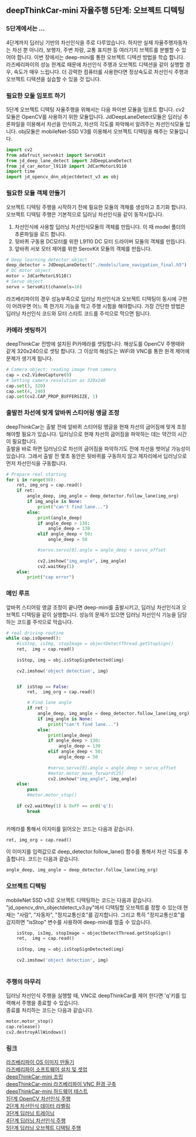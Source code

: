 ## deepThinkCar-mini 자율주행 5단계: 오브젝트 디텍팅 

### 5단계에서는 ...
4단계까지 딥러닝 기반의 차선인식을 주로 다루었습니다. 하지만 실제 자율주행자동차는 차선 뿐 아니라, 보행자, 주변 차량, 교통 표지판 등 여러기지 브젝트를 분별할 수 있어야 합니다. 이번 장에서는 deep-mini를 통한 오브젝트 디텍션 방법을 학습 합니다. 라즈베리파이의 성능 한계로 때문에 차선인식 주행과 오브젝트 디텍션을 같이 실행할 경우, 속도가 매우 느립니다. 더 강력한 컴퓨터를 사용한다면 정상속도로 차선인식 주행과 오브젝트 디텍션을 실습할 수 있을 것 입니다.

### 필요한 모둘 임포트 하기 
5단계 오브젝트 디텍팅 자율주행을 위해서는 다음 파이썬 모듈을 임포트 합니다. cv2 모듈은 OpenCV를 사용하기 위한 모듈입니다. JdDeepLaneDetect모듈은 딥러닝 추론파일을 이용해서 차선을 인식하고, 차선의 각도를 파악해서 알려주는 차선인식모듈 입니다.  obj모듈은 mobileNet-SSD V3를 이용해서 오브젝트 디텍팅을 해주는 모듈입니다. 

```python
import cv2
from adafruit_servokit import ServoKit
from jd_deep_lane_detect import JdDeepLaneDetect
from jd_car_motor_l9110 import JdCarMotorL9110
import time
import jd_opencv_dnn_objectdetect_v3 as obj
```

### 필요한 모듈 객체 만들기 
오브젝트 디텍팅 주행을 시작하기 전에 필요한 모듈의 객채를 생성하고 초기화 합니다. 오브젝트 디텍팅 주행은 기본적으로 딥러닝 차선인식을 같이 동작시킵니다. 
1.  차선인식에 사용할 딥러닝 차선인식모듈의 객체를 만듭니다. 이 때 model 폴더의 추론파일을 로드 합니다. 
2.  뒷바퀴 구동용 DC모터를 위한 L9110 DC 모터 드라이버 모듈의 객체를 만듭니다.
3.  앞바퀴 서보 모터 제어를 위한 SerovKit 모듈의 객체를 만듭니다. 

```python
# Deep learning detector object
deep_detector = JdDeepLaneDetect("./models/lane_navigation_final.h5")
# DC motor object
motor = JdCarMotorL9110()
# Servo object 
servo = ServoKit(channels=16)
```
라즈베리파이의 경우 성능부족으로 딥러닝 차선인식과 오브젝트 디텍팅이 동시에 구현이 어려우면 어느 쪽 한가지 기능을 막고 주행 시험을 해야합니다. 가장 간단한 방법은 딥러닝 차선인식 코드와 모터 스타트 코드를 주석으로 막으면 됩니다. 

### 카메라 셋팅하기 
deepThinkCar 전방에 설치된 Pi카메라를 셋팅합니다. 해상도를 OpenCV 주행때와 같게 320x240으로 셋팅 합니다. 그 이상의 해상도는 WiFi와 VNC를 통한 원격 제어에 문제가 생기게 됩니다.

```python
# Camera object: reading image from camera 
cap = cv2.VideoCapture(0)
# Setting camera resolution as 320x240
cap.set(3, 320)
cap.set(4, 240)
cap.set(cv2.CAP_PROP_BUFFERSIZE, 1)
```
### 출발전 차선에 맞게 앞바퀴 스티어링 앵글 조정 
deepThinkCar는 출발 전에 앞바퀴 스티어링 앵글을 현재 차선의 굽어짐에 맞게 조정해야할 필요가 있습니다. 딥러닝으로 현재 차선의 굽어짐을 파악하는 데는 약간의 시간이 필요합니다.    
출발을 바로 하면 딥러닝으로 차선의 굽어짐을 파악하기도 전에 차선을 벗어날 가능성이 있습니다. 그래서 출발 전 몇초 동안은 뒷바퀴를 구동하지 않고 제자리에서 딥러닝으로 먼저 차선인식을 구동합니다. 

```python
# Prepare real starting 
for i in range(30):
    ret, img_org = cap.read()
    if ret:
        angle_deep, img_angle = deep_detector.follow_lane(img_org)
        if img_angle is None:
            print("can't find lane...")
        else:
            print(angle_deep)
            if angle_deep > 130:
                angle_deep = 130
            elif angle_deep < 50:
                angle_deep = 50

            #servo.servo[0].angle = angle_deep + servo_offset	
            		
            cv2.imshow("img_angle", img_angle)
            cv2.waitKey(1)
    else:
        print("cap error")
```
### 메인 루프  
앞바퀴 스티어링 앵글 조정이 끝나면 deep-mini를 출발시키고, 딥러닝 차선인식과 오브젝트 디텍팅을 같이 실행합니다. 성능의 문제가 있으면 딥러닝 차선인식 기능을 담당하는 코드를 주석으로 막습니다. 

```python
# real driving routine
while cap.isOpened():
    #isStop, isImg, stopImage = objectDetectThread.getStopSign()
    ret,  img = cap.read()
 
    isStop, img = obj.isStopSignDetected(img)
    
    cv2.imshow('object detection', img)


    if  isStop == False:
        ret,  img_org = cap.read()

        # Find lane angle
        if ret :
            angle_deep, img_angle = deep_detector.follow_lane(img_org)
            if img_angle is None:
                print("can't find lane...")
            else:
                print(angle_deep)
                if angle_deep > 130:
                    angle_deep = 130
                elif angle_deep < 50:
                    angle_deep = 50
    
                #servo.servo[0].angle = angle_deep + servo_offset
                #motor.motor_move_forward(25)
                cv2.imshow("img_angle", img_angle)
    else:
        pass
        #motor.motor_stop()
            
    if cv2.waitKey(1) & 0xFF == ord('q'):
        break
 
```

카메라를 통해서 이지미를 읽어오는 코드는 다음과 같습니다. 
```python
ret, img_org = cap.read()
```
이 이미지를 입력값으로 deep_detector.follow_lane() 함수를 통해서 차선 각도를 추출합니다. 코드는 다음과 같습니다. 
```python
angle_deep, img_angle = deep_detector.follow_lane(img_org)
```

### 오브젝트 디텍팅  
mobileNet SSD v3로 오브젝트 디텍팅하는 코드는 다음과 같습니다. "jd_opencv_dnn_objectdetect_v3.py"에서 디텍팅할 오브젝트를 정할 수 있는데 현재는 "사람", "자동차", "정지교통신호"를 감지합니다. 그리고 특히 "정지교통신호"를 감지하면 "isStop" 변수를 사용하여 deep-mini를 멈출 수 있습니다. 

```python
    isStop, isImg, stopImage = objectDetectThread.getStopSign()
    ret,  img = cap.read()
 
    isStop, img = obj.isStopSignDetected(img)
    
    cv2.imshow('object detection', img)
   
```
### 주행의 마무리
딥러닝 차선인식 주행을 실행할 때, VNC로 deepThinkCar를 제어 한다면 'q'키를 입력해서 주행을 종료할 수 있습니다.    
종료를 처리하는 코드는 다음과 같습니다. 

```python
motor.motor_stop()
cap.release()
cv2.destroyAllWindows()
```

### 링크
[라즈베리파이 OS 이미지 만들기](https://jd-edu.github.io/deepThinkCar_mini/doc/os)      
[라즈베리파이 소프트웨어 설치 및 셋업](https://jd-edu.github.io/deepThinkCar_mini/doc/setup)       
[deepThinkCar-mini 조립](https://jd-edu.github.io/deepThinkCar_mini/doc/assembly)   
[deepThinkCar-mini 라즈베리파이 VNC 환경 구축](https://jd-edu.github.io/deepThinkCar_mini/doc/vnc)     
[deepThinkCar-mini 하드웨어 테스트](https://jd-edu.github.io/deepThinkCar_mini/doc/hardware)     
[1단계 OpenCV 차선인식 주행](https://jd-edu.github.io/deepThinkCar_mini/doc/step_1)        
[2단계 차선인식 데이터 라벨링](https://jd-edu.github.io/deepThinkCar_mini/doc/step_2)      
[3단계 딥러닝 트레이닝](https://jd-edu.github.io/deepThinkCar_mini/doc/step_3)     
[4단계 딥러닝 차선인식 주행](https://jd-edu.github.io/deepThinkCar_mini/doc/step_4)    
[5단계 딥러닝 오브젝트 디텍팅 주행](https://jd-edu.github.io/deepThinkCar_mini/doc/step_5) 
